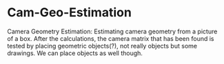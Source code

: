 # Cam-Geo-Estimation
Camera Geometry Estimation: Estimating camera geometry from a picture of a box. After the calculations, the camera matrix that has been found is tested by placing geometric objects(?), not really objects but some drawings. We can place objects as well though.
